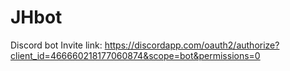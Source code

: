 # JHbot
Discord bot
Invite link: https://discordapp.com/oauth2/authorize?client_id=466660218177060874&scope=bot&permissions=0
